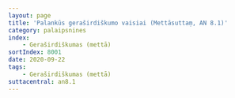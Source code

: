 ```yaml
---
layout: page
title: 'Palankūs geraširdiškumo vaisiai (Mettāsuttaṃ, AN 8.1)'
category: palaipsnines
index: 
    - Geraširdiškumas (mettā)
sortIndex: 8001
date: 2020-09-22
tags: 
    - Geraširdiškumas (mettā)
suttacentral: an8.1
---
```

